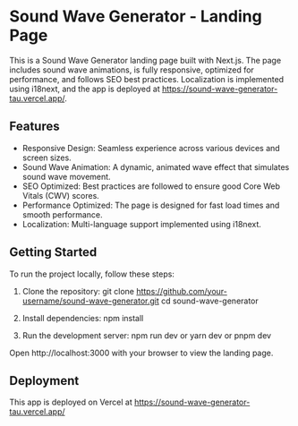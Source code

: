 # Sound Wave Generator - Landing Page

This is a Sound Wave Generator landing page built with Next.js. The page includes sound wave animations, is fully responsive, optimized for performance, and follows SEO best practices. Localization is implemented using i18next, and the app is deployed at https://sound-wave-generator-tau.vercel.app/.

## Features
- Responsive Design: Seamless experience across various devices and screen sizes.
- Sound Wave Animation: A dynamic, animated wave effect that simulates sound wave movement.
- SEO Optimized: Best practices are followed to ensure good Core Web Vitals (CWV) scores.
- Performance Optimized: The page is designed for fast load times and smooth performance.
- Localization: Multi-language support implemented using i18next.

## Getting Started
To run the project locally, follow these steps:

1. Clone the repository:
git clone https://github.com/your-username/sound-wave-generator.git
cd sound-wave-generator

2. Install dependencies:
npm install

3. Run the development server:
npm run dev
or
yarn dev
or
pnpm dev

Open http://localhost:3000 with your browser to view the landing page.

## Deployment
This app is deployed on Vercel at https://sound-wave-generator-tau.vercel.app/
